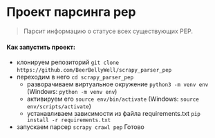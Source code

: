 # Проект парсинга pep

>Парсит информацию о статусе всех существующих PEP.

#### Как запустить проект:

+ клонируем репозиторий `git clone`
`https://github.com/BeerBellyWell/scrapy_parser_pep`
+ переходим в него `cd scrapy_parser_pep`
    + разворачиваем виртуальное окружение
    `python3 -m venv env` (Windows: `python -m venv env`)
    + активируем его
    `source env/bin/activate` (Windows: `source env/scripts/activate`)
    + устанавливаем зависимости из файла requirements.txt
    `pip install -r requirements.txt`
+ запускаем парсер
`scrapy crawl pep`
Готово

